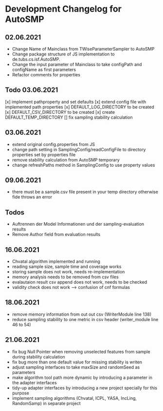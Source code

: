 # Development Changelog for AutoSMP

## 02.06.2021
- Change Name of Mainclass from TWiseParameterSampler to AutoSMP
- Change package structure of JS implementation to de.tubs.cs.isf.AutoSMP.<packages>
- Change the input parameter of Mainclass to take configPath and configName as first parameters
- Refactor comments for properties


## Todo 03.06.2021
[x] implement pathproperty and set defaults
[x] extend config file with implemented path properties
[x] DEFAULT_LOG_DIRECTORY to be created
[x] DEFAULT_CSV_DIRECTORY to be created
[x] create DEFAULT_TEMP_DIRECTORY
[] fix sampling stability calculation

## 03.06.2021
- extend original config.properties from JS
- change path setting in SamplingConfig/readConfigFile to directory properties set by properties file
- remove stability calculation from AutoSMP temporary
- change refreshPaths method in SamplingConfig to use property values

## 09.06.2021
- there must be a sample.csv file present in your temp directory otherwise fide throws an error

## Todos
- Auftrennen der Model Informationen und der sampling-evaluation results
- Remove Author field from evaluation results

## 16.06.2021
- Chvatal algorithm implemented and running
- reading sample size, sample time and coverage works
- storing sample does not work, needs re-implementation
- memory analysis needs to be removed from csv files
- evalautaion result csv append does not work, needs to be checked
- validity check does not work --> confusion of cnf formulas

## 18.06.2021
- remove memory information from out out csv (WriterModule line 138)
- reduce sampling stability to one metric in csv header (writer_module line 46 to 54)

## 21.06.2021
- fix bug Null Pointer when removing unselected features from sample during stability calculation
- fix bug more than one default value for missing stability is writen
- adjust sampling interfaces to take maxSize and randomSeed as parameters
- make algorithm tool path more dynamic by introducing a parameter in the adapter interfaces
- tidy-up adapter interfaces by introducing a new project specially for this purpose
- implement sampling algorithms (Chvatal, ICPL, YASA, IncLing, RandomSamp) in separate project 
